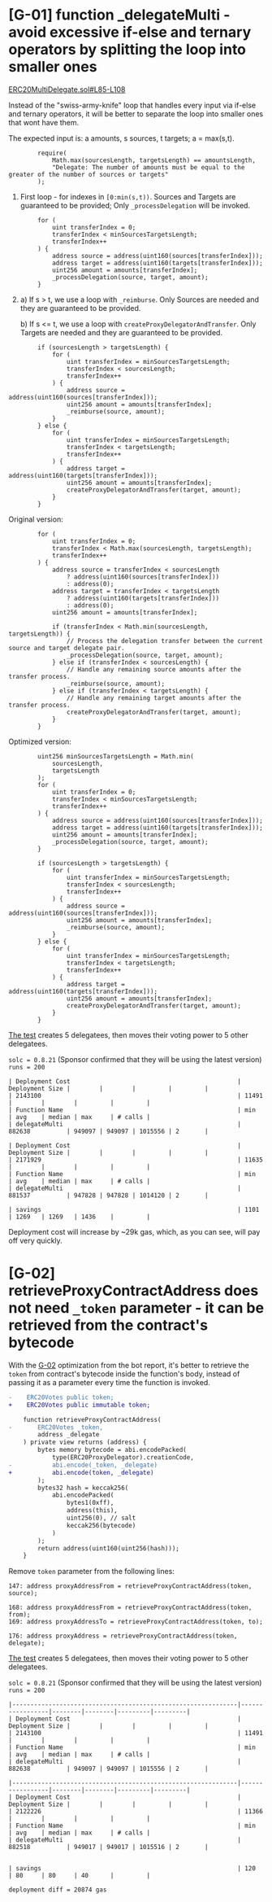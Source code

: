 # [G-01] function _delegateMulti - avoid excessive if-else and ternary operators by splitting the loop into smaller ones
[ERC20MultiDelegate.sol#L85-L108](https://github.com/code-423n4/2023-10-ens/blob/ed25379c06e42c8218eb1e80e141412496950685/contracts/ERC20MultiDelegate.sol#L85-L108)

Instead of the "swiss-army-knife" loop that handles every input via if-else and ternary operators, it will be better to separate the loop into smaller ones that wont have them.

The expected input is: a amounts, s sources, t targets; a = max(s,t). 

```
        require(
            Math.max(sourcesLength, targetsLength) == amountsLength,
            "Delegate: The number of amounts must be equal to the greater of the number of sources or targets"
        );
```

1. First loop - for indexes in `[0:min(s,t))`. Sources and Targets are guaranteed to be provided; Only `_processDelegation` will be invoked.
```
        for (
            uint transferIndex = 0;
            transferIndex < minSourcesTargetsLength;
            transferIndex++
        ) {
            address source = address(uint160(sources[transferIndex]));
            address target = address(uint160(targets[transferIndex]));
            uint256 amount = amounts[transferIndex];
            _processDelegation(source, target, amount);
        }
```

2. a) If s > t, we use a loop with `_reimburse`. Only Sources are needed and they are guaranteed to be provided.

   b) If s <= t, we use a loop with `createProxyDelegatorAndTransfer`. Only Targets are needed and they are guaranteed to be provided.

```
        if (sourcesLength > targetsLength) {
            for (
                uint transferIndex = minSourcesTargetsLength;
                transferIndex < sourcesLength;
                transferIndex++
            ) {
                address source = address(uint160(sources[transferIndex]));
                uint256 amount = amounts[transferIndex];
                _reimburse(source, amount);
            }
        } else {
            for (
                uint transferIndex = minSourcesTargetsLength;
                transferIndex < targetsLength;
                transferIndex++
            ) {
                address target = address(uint160(targets[transferIndex]));
                uint256 amount = amounts[transferIndex];
                createProxyDelegatorAndTransfer(target, amount);
            }
        }
```

Original version:

```
        for (
            uint transferIndex = 0;
            transferIndex < Math.max(sourcesLength, targetsLength);
            transferIndex++
        ) {
            address source = transferIndex < sourcesLength
                ? address(uint160(sources[transferIndex]))
                : address(0);
            address target = transferIndex < targetsLength
                ? address(uint160(targets[transferIndex]))
                : address(0);
            uint256 amount = amounts[transferIndex];

            if (transferIndex < Math.min(sourcesLength, targetsLength)) {
                // Process the delegation transfer between the current source and target delegate pair.
                _processDelegation(source, target, amount);
            } else if (transferIndex < sourcesLength) {
                // Handle any remaining source amounts after the transfer process.
                _reimburse(source, amount);
            } else if (transferIndex < targetsLength) {
                // Handle any remaining target amounts after the transfer process.
                createProxyDelegatorAndTransfer(target, amount);
            }
        }
```
Optimized version:
```
        uint256 minSourcesTargetsLength = Math.min(
            sourcesLength,
            targetsLength
        );
        for (
            uint transferIndex = 0;
            transferIndex < minSourcesTargetsLength;
            transferIndex++
        ) {
            address source = address(uint160(sources[transferIndex]));
            address target = address(uint160(targets[transferIndex]));
            uint256 amount = amounts[transferIndex];
            _processDelegation(source, target, amount);
        }

        if (sourcesLength > targetsLength) {
            for (
                uint transferIndex = minSourcesTargetsLength;
                transferIndex < sourcesLength;
                transferIndex++
            ) {
                address source = address(uint160(sources[transferIndex]));
                uint256 amount = amounts[transferIndex];
                _reimburse(source, amount);
            }
        } else {
            for (
                uint transferIndex = minSourcesTargetsLength;
                transferIndex < targetsLength;
                transferIndex++
            ) {
                address target = address(uint160(targets[transferIndex]));
                uint256 amount = amounts[transferIndex];
                createProxyDelegatorAndTransfer(target, amount);
            }
        }
```



[The test](https://gist.github.com/aslanbekaibimov/da4f4c8a0454f8a41277773e92a71c94) creates 5 delegatees, then moves their voting power to 5 other delegatees.

`solc = 0.8.21` (Sponsor confirmed that they will be using the latest version)
`runs = 200`
```
| Deployment Cost                                              | Deployment Size |        |        |         |         |
| 2143100                                                      | 11491           |        |        |         |         |
| Function Name                                                | min             | avg    | median | max     | # calls |
| delegateMulti                                                | 882638          | 949097 | 949097 | 1015556 | 2       |

| Deployment Cost                                              | Deployment Size |        |        |         |         |
| 2171929                                                      | 11635           |        |        |         |         |
| Function Name                                                | min             | avg    | median | max     | # calls |
| delegateMulti                                                | 881537          | 947828 | 947828 | 1014120 | 2       |

| savings                                                      | 1101            | 1269   | 1269   | 1436    |         |
```
Deployment cost will increase by ~29k gas, which, as you can see, will pay off very quickly.


# [G-02] retrieveProxyContractAddress does not need `_token` parameter - it can be retrieved from the contract's bytecode

With the [G-02](https://github.com/code-423n4/2023-10-ens/blob/main/bot-report.md#g02-state-variables-that-are-never-modified-after-deploymentconstructor-should-be-declared-as-constant-or-immutable) optimization from the bot report, it's better to retrieve the `token` from contract's bytecode inside the function's body, instead of passing it as a parameter every time the function is invoked.

```diff
-    ERC20Votes public token;
+    ERC20Votes public immutable token;
```
 


```diff
    function retrieveProxyContractAddress(
-       ERC20Votes _token,
        address _delegate
    ) private view returns (address) {
        bytes memory bytecode = abi.encodePacked(
            type(ERC20ProxyDelegator).creationCode,
-           abi.encode(_token, _delegate)
+           abi.encode(token, _delegate)
        );
        bytes32 hash = keccak256(
            abi.encodePacked(
                bytes1(0xff),
                address(this),
                uint256(0), // salt
                keccak256(bytecode)
            )
        );
        return address(uint160(uint256(hash)));
    }
```
Remove `token` parameter from the following lines: 
```
147: address proxyAddressFrom = retrieveProxyContractAddress(token, source);
```
```
168: address proxyAddressFrom = retrieveProxyContractAddress(token, from);
169: address proxyAddressTo = retrieveProxyContractAddress(token, to);
```
```
176: address proxyAddress = retrieveProxyContractAddress(token, delegate);
```

[The test](https://gist.github.com/aslanbekaibimov/da4f4c8a0454f8a41277773e92a71c94) creates 5 delegatees, then moves their voting power to 5 other delegatees.

`solc = 0.8.21` (Sponsor confirmed that they will be using the latest version)
`runs = 200`
```
|--------------------------------------------------------------|-----------------|--------|--------|---------|---------|
| Deployment Cost                                              | Deployment Size |        |        |         |         |
| 2143100                                                      | 11491           |        |        |         |         |
| Function Name                                                | min             | avg    | median | max     | # calls |
| delegateMulti                                                | 882638          | 949097 | 949097 | 1015556 | 2       |

|--------------------------------------------------------------|-----------------|--------|--------|---------|---------|
| Deployment Cost                                              | Deployment Size |        |        |         |         |
| 2122226                                                      | 11366           |        |        |         |         |
| Function Name                                                | min             | avg    | median | max     | # calls |
| delegateMulti                                                | 882518          | 949017 | 949017 | 1015516 | 2       | 


| savings                                                      | 120             | 80     | 80     | 40      |         | 
```
`deployment diff = 20874 gas`